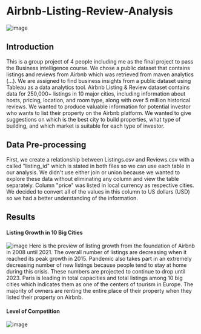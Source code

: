 # Airbnb-Listing-Review-Analysis
![image](https://user-images.githubusercontent.com/82467138/177321466-527d0e08-53dd-4555-b0c4-b9df4ed809cd.png)

## Introduction
This is a group project of 4 people including me as the final project to pass the Business intelligence course. We chose a public dataset that contains listings and reviews from Airbnb which was retrieved from maven analytics (...). We are assigned to find business insights from a public dataset using Tableau as a data analytics tool. Airbnb Listing & Review dataset contains data for 250,000+ listings in 10 major cities, including information about hosts, pricing, location, and room type, along with over 5 million historical reviews. 
We wanted to produce valuable information for potential investor who wants to list their property on the Airbnb platform. We wanted to give suggestions on which is the best city to build properties, what type of building, and which market is suitable for each type of investor.

## Data Pre-processing
First, we create a relationship between Listings.csv and Reviews.csv with a called "listing_id" which is stated in both files so we can use each table in our analysis. We didn't use either join or union because we wanted to explore these data without eliminating any column and view the table separately. Column "price" was listed in local currency as respective cities. We decided to convert all of the values in this column to US dollars (USD) so we had a better understanding of the information.

## Results
#### Listing Growth in 10 Big Cities
![image](https://user-images.githubusercontent.com/82467138/177352268-a4a3cdcd-ba01-4fb0-a84f-956818a0a7d0.png)
Here is the preview of listing growth from the foundation of Airbnb in 2008 until 2021. The overall number of listings are decreasing when it reached its peak growth in 2015. Pandemic also takes part in an extremely decreasing number of new listings because people tend to stay at home during this crisis. These numbers are projected to continue to drop until 2023. Paris is leading in total capacities and total listings among 10 big cities which indicates them as one of the centers of tourism in Europe. The majority of owners are renting the entire place of their property when they listed their property on Airbnb.

#### Level of Competition
![image](https://user-images.githubusercontent.com/82467138/177358067-ac427909-7ae9-4c9e-a6f8-2208a23ca3b1.png)

